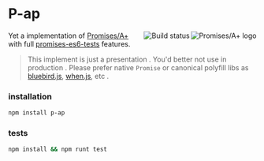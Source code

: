 # P-ap

[<img src="https://promisesaplus.com/assets/logo-small.png" alt="Promises/A+ logo" title="Promises/A+ 1.1 compliant" align="right" />](https://promisesaplus.com)
[<img src="https://travis-ci.org/xyhp915/p-ap.svg" alt="Build status" title="Build status" align="right" />](https://travis-ci.org/xyhp915/p-ap)

Yet a implementation of [Promises/A+](http://promises-aplus.github.com/promises-spec/) with full [promises-es6-tests](https://github.com/promises-es6/promises-es6) features.

> This implement is just a presentation . You'd better not use in production .
> Please prefer native `Promise` or canonical polyfill libs as [bluebird.js](https://github.com/petkaantonov/bluebird), [when.js](https://github.com/cujojs/when), etc .


### installation

```bash
npm install p-ap
```


### tests

```bash
npm install && npm runt test
```
